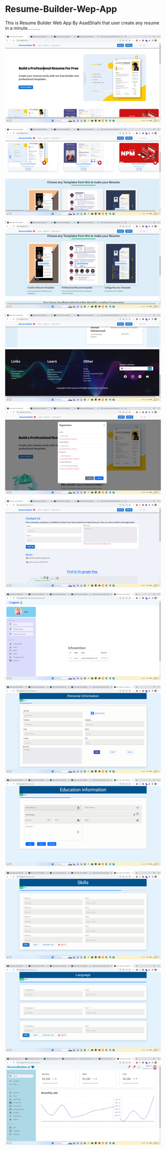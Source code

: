 # Resume-Builder-Wep-App
This is Resume Builder Web App By AsadShahi that user create any resume in a minute..........


![Home Page](https://github.com/AsadShahi/Resume-Builder-Wep-App/blob/main/Screenshot%20(24).png?raw=true)

![Home Page 2](https://github.com/AsadShahi/Resume-Builder-Wep-App/blob/main/Screenshot%20(25).png?raw=true)

![Jome Page 3](https://github.com/AsadShahi/Resume-Builder-Wep-App/blob/main/Screenshot%20(26).png?raw=true)

![Footer](https://github.com/AsadShahi/Resume-Builder-Wep-App/blob/main/Screenshot%20(28).png?raw=true)


![Registration](https://github.com/AsadShahi/Resume-Builder-Wep-App/blob/main/Screenshot%20(33).png?raw=true)

![Contact us](https://github.com/AsadShahi/Resume-Builder-Wep-App/blob/main/Screenshot%20(35).png?raw=true)

![User Panel](https://github.com/AsadShahi/Resume-Builder-Wep-App/blob/main/Screenshot%20(38).png?raw=true)

![Personal Information](https://github.com/AsadShahi/Resume-Builder-Wep-App/blob/main/Screenshot%20(39).png?raw=true)

![Education](https://github.com/AsadShahi/Resume-Builder-Wep-App/blob/main/Screenshot%20(40).png?raw=true)

![Skills](https://github.com/AsadShahi/Resume-Builder-Wep-App/blob/main/Screenshot%20(44).png?raw=true)

![Languages](https://github.com/AsadShahi/Resume-Builder-Wep-App/blob/main/Screenshot%20(45).png?raw=true)



![Admin Panel](https://github.com/AsadShahi/Resume-Builder-Wep-App/blob/main/Screenshot%20(50).png?raw=true)
